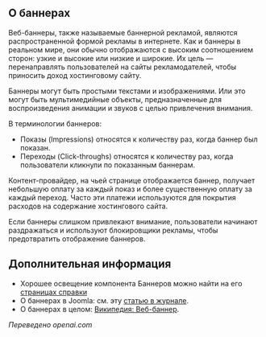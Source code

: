 <!-- Filename: J4.x:Banners / Display title: Баннеры  -->

## О баннерах

Веб-баннеры, также называемые баннерной рекламой, являются распространенной формой рекламы в интернете. Как и баннеры в реальном мире, они обычно отображаются с высоким соотношением сторон: узкие и высокие или низкие и широкие. Их цель — перенаправлять пользователей на сайты рекламодателей, чтобы приносить доход хостинговому сайту.

Баннеры могут быть простыми текстами и изображениями. Или это могут быть мультимедийные объекты, предназначенные для воспроизведения анимации и звуков с целью привлечения внимания.

В терминологии баннеров:

* Показы (Impressions) относятся к количеству раз, когда баннер был показан.
* Переходы (Click-throughs) относятся к количеству раз, когда пользователи кликнули по показанным баннерам.

Контент-провайдер, на чьей странице отображается баннер, получает небольшую оплату за каждый показ и более существенную оплату за каждый переход. Часто эти платежи используются для покрытия расходов на содержание хостингового сайта.

Если баннеры слишком привлекают внимание, пользователи начинают раздражаться и используют блокировщики рекламы, чтобы предотвратить отображение баннеров.

## Дополнительная информация

* Хорошее освещение компонента Баннеров можно найти на его [страницах справки](jdocmanual?article=help/banners/banners)
* О баннерах в Joomla: см. эту [статью в журнале](https://magazine.joomla.org/all-issues/september/explore-the-core-joomla-4-banner-manager).
* О баннерах в целом: [Википедия: Веб-баннер](https://en.wikipedia.org/wiki/Web_banner).

*Переведено openai.com*  

